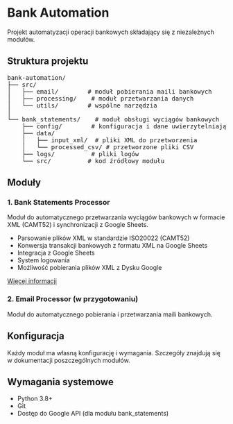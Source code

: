 # Bank Automation

Projekt automatyzacji operacji bankowych składający się z niezależnych modułów.

## Struktura projektu

<pre>
bank-automation/
├── src/
│   ├── email/        # moduł pobierania maili bankowych
│   ├── processing/    # moduł przetwarzania danych
│   └── utils/        # wspólne narzędzia
│
└── bank_statements/    # moduł obsługi wyciągów bankowych
    ├── config/        # konfiguracja i dane uwierzytelniające
    ├── data/
    │   ├── input_xml/  # pliki XML do przetworzenia
    │   └── processed_csv/ # przetworzone pliki CSV
    ├── logs/          # pliki logów
    └── src/          # kod źródłowy modułu
</pre>

## Moduły

### 1. Bank Statements Processor

Moduł do automatycznego przetwarzania wyciągów bankowych w formacie XML (CAMT52) i synchronizacji z Google Sheets.

* Parsowanie plików XML w standardzie ISO20022 (CAMT52)
* Konwersja transakcji bankowych z formatu XML na Google Sheets
* Integracja z Google Sheets
* System logowania
* Możliwość pobierania plików XML z Dysku Google

[Więcej informacji](bank_statements/README.md)

### 2. Email Processor (w przygotowaniu)

Moduł do automatycznego pobierania i przetwarzania maili bankowych.

## Konfiguracja

Każdy moduł ma własną konfigurację i wymagania. Szczegóły znajdują się w dokumentacji poszczególnych modułów.

## Wymagania systemowe

* Python 3.8+
* Git
* Dostęp do Google API (dla modułu bank_statements)
